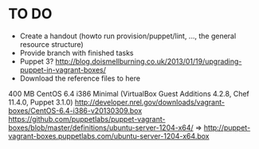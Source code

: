 TO DO
=====

* Create a handout (howto run provision/puppet/lint, ..., the general resource structure)
* Provide branch with finished tasks
* Puppet 3? http://blog.doismellburning.co.uk/2013/01/19/upgrading-puppet-in-vagrant-boxes/
* Download the reference files to here

400 MB CentOS 6.4 i386 Minimal (VirtualBox Guest Additions 4.2.8, Chef 11.4.0, Puppet 3.1.0)	http://developer.nrel.gov/downloads/vagrant-boxes/CentOS-6.4-i386-v20130309.box
https://github.com/puppetlabs/puppet-vagrant-boxes/blob/master/definitions/ubuntu-server-1204-x64/ => http://puppet-vagrant-boxes.puppetlabs.com/ubuntu-server-1204-x64.box

